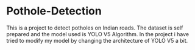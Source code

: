 # Pothole-Detection
This is a project to detect potholes on Indian roads. The dataset is self prepared and the model used is YOLO V5 Algorithm. In the project i have tried to modify my model by changing the architecture of YOLO V5  a bit.

